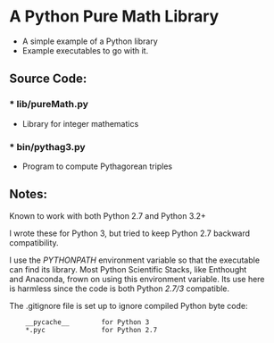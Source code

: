 # A Python Pure Math Library
* A simple example of a Python library
* Example executables to go with it.

## Source Code:

### * lib/pureMath.py
* Library for integer mathematics

### * bin/pythag3.py
* Program to compute Pythagorean triples


## Notes:
Known to work with both Python 2.7 and Python 3.2+

I wrote these for Python 3, but tried to keep Python 2.7
backward compatibility.

I use the *PYTHONPATH* environment variable so that the executable<br>
can find its library. Most Python Scientific Stacks, like Enthought<br>
and Anaconda, frown on using this environment variable. Its use here<br>
is harmless since the code is both Python *2.7/3* compatible.

The .gitignore file is set up to ignore compiled Python byte code:
```
    __pycache__        for Python 3
    *.pyc              for Python 2.7
```
